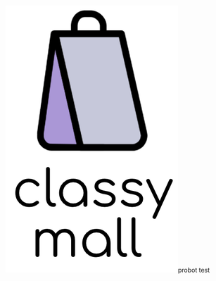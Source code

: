 <p align="center"><img src="https://github.com/app-sapiens/classy-mall/blob/master/img/splash.png" />probot test</p>
